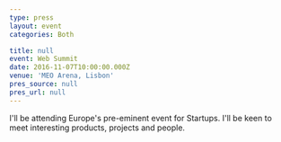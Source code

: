 ```yaml
---
type: press
layout: event
categories: Both

title: null
event: Web Summit
date: 2016-11-07T10:00:00.000Z
venue: 'MEO Arena, Lisbon'
pres_source: null
pres_url: null
---
```


I'll be attending Europe's pre-eminent event for Startups. I'll be keen to meet interesting products, projects and people.
